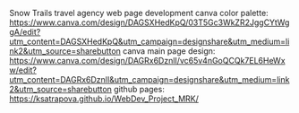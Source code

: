 
Snow Trails travel agency web page development
canva color palette: https://www.canva.com/design/DAGSXHedKpQ/03T5Gc3WkZR2JggCYtWggA/edit?utm_content=DAGSXHedKpQ&utm_campaign=designshare&utm_medium=link2&utm_source=sharebutton
canva main page design: https://www.canva.com/design/DAGRx6DznlI/vc65v4nGoQCQk7EL6HeWxw/edit?utm_content=DAGRx6DznlI&utm_campaign=designshare&utm_medium=link2&utm_source=sharebutton
github pages: https://ksatrapova.github.io/WebDev_Project_MRK/

